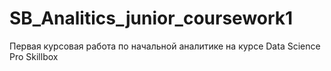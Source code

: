 # SB_Analitics_junior_coursework1
Первая курсовая работа по начальной аналитике на курсе Data Science Pro Skillbox
